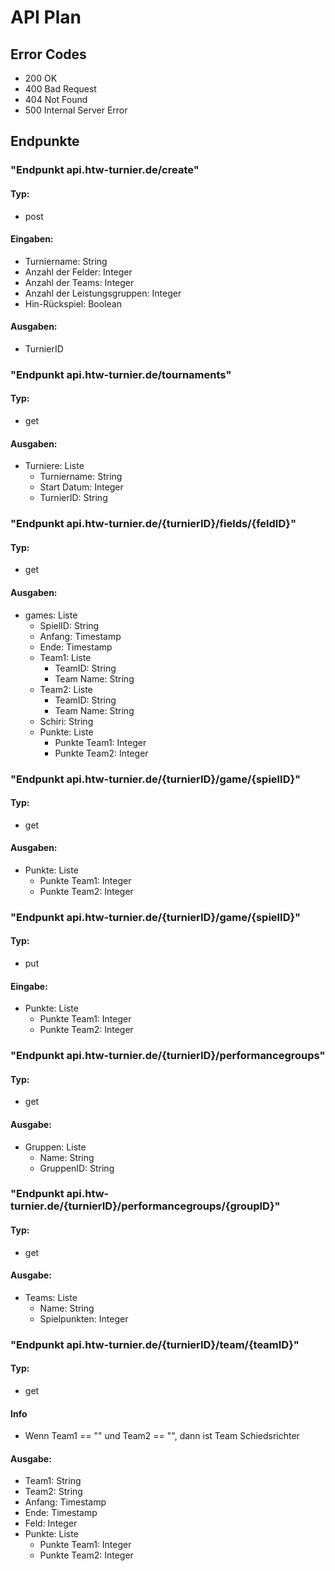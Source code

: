 # API Plan

## Error Codes
- 200 OK
- 400 Bad Request
- 404 Not Found
- 500 Internal Server Error

## Endpunkte
### "Endpunkt api.htw-turnier.de/create"
#### Typ:
- post 
#### Eingaben:
- Turniername: String
- Anzahl der Felder: Integer
- Anzahl der Teams: Integer
- Anzahl der Leistungsgruppen: Integer
- Hin-Rückspiel: Boolean
#### Ausgaben:
- TurnierID

### "Endpunkt api.htw-turnier.de/tournaments"
#### Typ:
- get
#### Ausgaben:
- Turniere: Liste
  - Turniername: String
  - Start Datum: Integer
  - TurnierID: String

### "Endpunkt api.htw-turnier.de/{turnierID}/fields/{feldID}"
#### Typ:
- get
#### Ausgaben:
- games: Liste
  - SpielID: String
  - Anfang: Timestamp
  - Ende: Timestamp
  - Team1: Liste
    - TeamID: String
    - Team Name: String
  - Team2: Liste
    - TeamID: String
    - Team Name: String
  - Schiri: String
  - Punkte: Liste
    - Punkte Team1: Integer
    - Punkte Team2: Integer

### "Endpunkt api.htw-turnier.de/{turnierID}/game/{spielID}"
#### Typ:
- get
#### Ausgaben:
- Punkte: Liste
  - Punkte Team1: Integer
  - Punkte Team2: Integer

### "Endpunkt api.htw-turnier.de/{turnierID}/game/{spielID}"
#### Typ:
- put
#### Eingabe:
- Punkte: Liste
    - Punkte Team1: Integer
    - Punkte Team2: Integer

### "Endpunkt api.htw-turnier.de/{turnierID}/performancegroups"
#### Typ:
- get
#### Ausgabe:
- Gruppen: Liste
  - Name: String
  - GruppenID: String

### "Endpunkt api.htw-turnier.de/{turnierID}/performancegroups/{groupID}"
#### Typ:
- get
#### Ausgabe:
- Teams: Liste
  - Name: String
  - Spielpunkten: Integer

### "Endpunkt api.htw-turnier.de/{turnierID}/team/{teamID}"
#### Typ:
- get
#### Info
- Wenn Team1 == "" und Team2 == "", dann ist Team Schiedsrichter
#### Ausgabe:
- Team1: String
- Team2: String
- Anfang: Timestamp
- Ende: Timestamp
- Feld: Integer
- Punkte: Liste
  - Punkte Team1: Integer
  - Punkte Team2: Integer